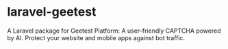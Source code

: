 # laravel-geetest
A Laravel package for Geetest Platform: A user-friendly CAPTCHA powered by AI. Protect your website and mobile apps against bot traffic.
